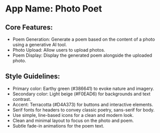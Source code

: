 # **App Name**: Photo Poet

## Core Features:

- Poem Generation: Generate a poem based on the content of a photo using a generative AI tool.
- Photo Upload: Allow users to upload photos.
- Poem Display: Display the generated poem alongside the uploaded photo.

## Style Guidelines:

- Primary color: Earthy green (#386641) to evoke nature and imagery.
- Secondary color: Light beige (#F0EAD6) for backgrounds and text contrast.
- Accent: Terracotta (#D4A373) for buttons and interactive elements.
- Serif fonts for headers to convey classic poetry, sans-serif for body.
- Use simple, line-based icons for a clean and modern look.
- Clean and minimal layout to focus on the photo and poem.
- Subtle fade-in animations for the poem text.